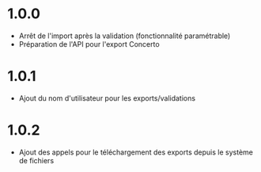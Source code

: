 # 1.0.0
- Arrêt de l'import après la validation (fonctionnalité paramétrable)
- Préparation de l'API pour l'export Concerto

# 1.0.1
- Ajout du nom d'utilisateur pour les exports/validations

# 1.0.2
- Ajout des appels pour le téléchargement des exports depuis le système de fichiers